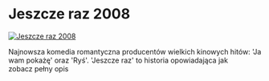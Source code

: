 Jeszcze raz 2008 
=============
[![Jeszcze raz 2008 ](http://vidos.pl/images/player.gif)](http://vidos.pl/jeszcze-raz-2008)

 Najnowsza komedia romantyczna producentów wielkich kinowych hitów: 'Ja wam pokażę' oraz 'Ryś'. 'Jeszcze raz' to historia opowiadająca jak zobacz pełny opis
